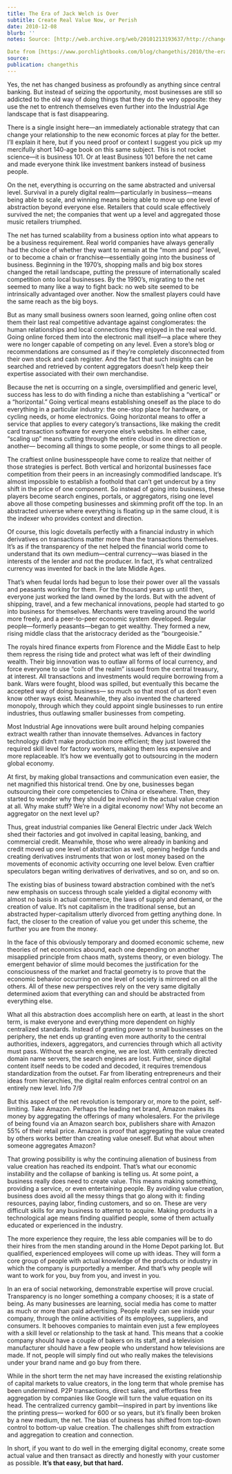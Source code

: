 ```yaml
---
title: The Era of Jack Welch is Over
subtitle: Create Real Value Now, or Perish
date: 2010-12-08
blurb: ''
notes: Source: [http://web.archive.org/web/20101213193637/http://changethis.com/manifesto/77.01.RealValueNow/pdf/77.01.RealValueNow.pdf](http://web.archive.org/web/20101213193637/http://changethis.com/manifesto/77.01.RealValueNow/pdf/77.01.RealValueNow.pdf http://web.archive.org/web/20101213193637/http://changethis.com/manifesto/77.01.RealValueNow/pdf/77.01.RealValueNow.pdf)

Date from [https://www.porchlightbooks.com/blog/changethis/2010/the-era-of-jack-welch-is-over-create-real-value-now-or-perish-](https://www.porchlightbooks.com/blog/changethis/2010/the-era-of-jack-welch-is-over-create-real-value-now-or-perish- https://www.porchlightbooks.com/blog/changethis/2010/the-era-of-jack-welch-is-over-create-real-value-now-or-perish-)
source: 
publication: changethis
---
```


Yes, the net has changed business as profoundly as anything since central banking. But instead of seizing the opportunity, most businesses are still so addicted to the old way of doing things that they do the very opposite: they use the net to entrench themselves even further into the Industrial Age landscape that is fast disappearing.

There is a single insight here—an immediately actionable strategy that can change your relationship to the new economic forces at play for the better. I’ll explain it here, but if you need proof or context I suggest you pick up my mercifully short 140-age book on this same subject. This is not rocket science—it is business 101. Or at least Business 101 before the net came and made everyone think like investment bankers instead of business people.

On the net, everything is occurring on the same abstracted and universal level. Survival in a purely digital realm—particularly in business—means being able to scale, and winning means being able to move up one level of abstraction beyond everyone else. Retailers that could scale effectively survived the net; the companies that went up a level and aggregated those music retailers triumphed.

The net has turned scalability from a business option into what appears to be a business requirement. Real world companies have always generally had the choice of whether they want to remain at the “mom and pop” level, or to become a chain or franchise—essentially going into the business of business. Beginning in the 1970’s, shopping malls and big box stores changed the retail landscape, putting the pressure of internationally scaled competition onto local businesses. By the 1990’s, migrating to the net seemed to many like a way to fight back: no web site seemed to be intrinsically advantaged over another. Now the smallest players could have the same reach as the big boys.

But as many small business owners soon learned, going online often cost them their last real competitive advantage against conglomerates: the human relationships and local connections they enjoyed in the real world. Going online forced them into the electronic mall itself—a place where they were no longer capable of competing on any level. Even a store’s blog or recommendations are consumed as if they’re completely disconnected from their own stock and cash register. And the fact that such insights can be searched and retrieved by content aggregators doesn’t help keep their expertise associated with their own merchandise.

Because the net is occurring on a single, oversimplified and generic level, success has less to do with finding a niche than establishing a “vertical” or a “horizontal.” Going vertical means establishing oneself as the place to do everything in a particular industry: the one-stop place for hardware, or cycling needs, or home electronics. Going horizontal means to offer a service that applies to every category’s transactions, like making the credit card transaction software for everyone else’s websites. In either case, “scaling up” means cutting through the entire cloud in one direction or another— becoming all things to some people, or some things to all people.

The craftiest online businesspeople have come to realize that neither of those strategies is perfect. Both vertical and horizontal businesses face competition from their peers in an increasingly commodified landscape. It’s almost impossible to establish a foothold that can’t get undercut by a tiny shift in the price of one component. So instead of going into business, these players become search engines, portals, or aggregators, rising one level above all those competing businesses and skimming profit off the top. In an abstracted universe where everything is floating up in the same cloud, it is the indexer who provides context and direction.

Of course, this logic dovetails perfectly with a financial industry in which derivatives on transactions matter more than the transactions themselves. It’s as if the transparency of the net helped the financial world come to understand that its own medium—central currency—was biased in the interests of the lender and not the producer. In fact, it’s what centralized currency was invented for back in the late Middle Ages.

That’s when feudal lords had begun to lose their power over all the vassals and peasants working for them. For the thousand years up until then, everyone just worked the land owned by the lords. But with the advent of shipping, travel, and a few mechanical innovations, people had started to go into business for themselves. Merchants were traveling around the world more freely, and a peer-to-peer economic system developed. Regular people—formerly peasants—began to get wealthy. They formed a new, rising middle class that the aristocracy derided as the “bourgeoisie.”

The royals hired finance experts from Florence and the Middle East to help them repress the rising tide and protect what was left of their dwindling wealth. Their big innovation was to outlaw all forms of local currency, and force everyone to use “coin of the realm” issued from the central treasury, at interest. All transactions and investments would require borrowing from a bank. Wars were fought, blood was spilled, but eventually this became the accepted way of doing business— so much so that most of us don’t even know other ways exist. Meanwhile, they also invented the chartered monopoly, through which they could appoint single businesses to run entire industries, thus outlawing smaller businesses from competing.

Most Industrial Age innovations were built around helping companies extract wealth rather than innovate themselves. Advances in factory technology didn’t make production more efficient; they just lowered the required skill level for factory workers, making them less expensive and more replaceable. It’s how we eventually got to outsourcing in the modern global economy.

At first, by making global transactions and communication even easier, the net magnified this historical trend. One by one, businesses began outsourcing their core competencies to China or elsewhere. Then, they started to wonder why they should be involved in the actual value creation at all. Why make stuff? We’re in a digital economy now! Why not become an aggregator on the next level up?

Thus, great industrial companies like General Electric under Jack Welch shed their factories and got involved in capital leasing, banking, and commercial credit. Meanwhile, those who were already in banking and credit moved up one level of abstraction as well, opening hedge funds and creating derivatives instruments that won or lost money based on the movements of economic activity occurring one level below. Even craftier speculators began writing derivatives of derivatives, and so on, and so on.

The existing bias of business toward abstraction combined with the net’s new emphasis on success through scale yielded a digital economy with almost no basis in actual commerce, the laws of supply and demand, or the creation of value. It’s not capitalism in the traditional sense, but an abstracted hyper-capitalism utterly divorced from getting anything done. In fact, the closer to the creation of value you get under this scheme, the further you are from the money.

In the face of this obviously temporary and doomed economic scheme, new theories of net economics abound, each one depending on another misapplied principle from chaos math, systems theory, or even biology. The emergent behavior of slime mould becomes the justification for the consciousness of the market and fractal geometry is to prove that the economic behavior occurring on one level of society is mirrored on all the others. All of these new perspectives rely on the very same digitally determined axiom that everything can and should be abstracted from everything else.

What all this abstraction does accomplish here on earth, at least in the short term, is make everyone and everything more dependent on highly centralized standards. Instead of granting power to small businesses on the periphery, the net ends up granting even more authority to the central authorities, indexers, aggregators, and currencies through which all activity must pass. Without the search engine, we are lost. With centrally directed domain name servers, the search engines are lost. Further, since digital content itself needs to be coded and decoded, it requires tremendous standardization from the outset. Far from liberating entrepreneurs and their ideas from hierarchies, the digital realm enforces central control on an entirely new level. Info 7/9

But this aspect of the net revolution is temporary or, more to the point, self-limiting. Take Amazon. Perhaps the leading net brand, Amazon makes its money by aggregating the offerings of many wholesalers. For the privilege of being found via an Amazon search box, publishers share with Amazon 55% of their retail price. Amazon is proof that aggregating the value created by others works better than creating value oneself. But what about when someone aggregates Amazon?

That growing possibility is why the continuing alienation of business from value creation has reached its endpoint. That’s what our economic instability and the collapse of banking is telling us. At some point, a business really does need to create value. This means making something, providing a service, or even entertaining people. By avoiding value creation, business does avoid all the messy things that go along with it: finding resources, paying labor, finding customers, and so on. These are very difficult skills for any business to attempt to acquire. Making products in a technological age means finding qualified people, some of them actually educated or experienced in the industry.

The more experience they require, the less able companies will be to do their hires from the men standing around in the Home Depot parking lot. But qualified, experienced employees will come up with ideas. They will form a core group of people with actual knowledge of the products or industry in which the company is purportedly a member. And that’s why people will want to work for you, buy from you, and invest in you.

In an era of social networking, demonstrable expertise will prove crucial. Transparency is no longer something a company chooses; it is a state of being. As many businesses are learning, social media has come to matter as much or more than paid advertising. People really can see inside your company, through the online activities of its employees, suppliers, and consumers. It behooves companies to maintain even just a few employees with a skill level or relationship to the task at hand. This means that a cookie company should have a couple of bakers on its staff, and a television manufacturer should have a few people who understand how televisions are made. If not, people will simply find out who really makes the televisions under your brand name and go buy from there.

While in the short term the net may have increased the existing relationship of capital markets to value creators, in the long term that whole premise has been undermined. P2P transactions, direct sales, and effortless free aggregation by companies like Google will turn the value equation on its head. The centralized currency gambit—inspired in part by inventions like the printing press— worked for 600 or so years, but it’s finally been broken by a new medium, the net. The bias of business has shifted from top-down control to bottom-up value creation. The challenges shift from extraction and aggregation to creation and connection.

In short, if you want to do well in the emerging digital economy, create some actual value and then transact as directly and honestly with your customer as possible. **It’s that easy, but that hard.**
